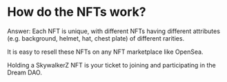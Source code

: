 # How do the NFTs work?

Answer: Each NFT is unique, with different NFTs having different attributes (e.g. background, helmet, hat, chest plate) of different rarities.

It is easy to resell these NFTs on any NFT marketplace like OpenSea.

Holding a SkywalkerZ NFT is your ticket to joining and participating in the Dream DAO.